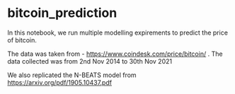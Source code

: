 # bitcoin_prediction

In this notebook, we run multiple modelling expirements to predict the price of bitcoin.

The data was taken from - https://www.coindesk.com/price/bitcoin/ . The data collected was from 2nd Nov 2014 to 30th Nov 2021

We also replicated the N-BEATS model from https://arxiv.org/pdf/1905.10437.pdf
